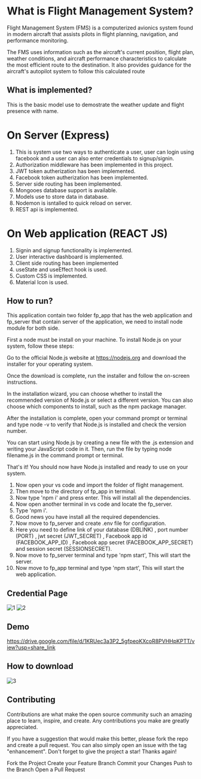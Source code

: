 # What is Flight Management System? 
 Flight Management System (FMS) is a computerized avionics system found in modern aircraft that assists pilots in flight planning, navigation, and performance monitoring.

The FMS uses information such as the aircraft's current position, flight plan, weather conditions, and aircraft performance characteristics to calculate the most efficient route to the destination. It also provides guidance for the aircraft's autopilot system to follow this calculated route

## What is implemented?

This is the basic model use to demostrate the weather update and flight presence with name. 

# On Server (Express)
1) This is system use two ways to authenticate a user, user can login using facebook and a user can also enter credentials to signup/signin.
2) Authorization middleware has been implemented in this project.
3) JWT token autherization has been implemented.
4) Facebook token autherization has been implemented.
5) Server side routing has been implemented.
6) Mongooes database support is available.
7) Models use to store data in database.
8) Nodemon is isntalled to quick reload on server.
9) REST api is implemented.

# On Web application (REACT JS)
1) Signin and signup functionality is implemented.
2) User interactive dashboard is implemented.
3) Client side routing has been implemented
4) useState and useEffect hook is used.
5) Custom CSS is implemented.
6) Material Icon is used.

## How to run?

This application contain two folder fp_app that has the web application and fp_server that contain server of the application, we need to install node module for both side.

First a node must be install on your machine.
To install Node.js on your system, follow these steps:

Go to the official Node.js website at https://nodejs.org and download the installer for your operating system.

Once the download is complete, run the installer and follow the on-screen instructions.

In the installation wizard, you can choose whether to install the recommended version of Node.js or select a different version. You can also choose which components to install, such as the npm package manager.

After the installation is complete, open your command prompt or terminal and type node -v to verify that Node.js is installed and check the version number.

You can start using Node.js by creating a new file with the .js extension and writing your JavaScript code in it. Then, run the file by typing node filename.js in the command prompt or terminal.

That's it! You should now have Node.js installed and ready to use on your system.

1) Now open your vs code and import the folder of flight management.
2) Then move to the directory of fp_app in terminal.
3) Now type 'npm i' and press enter. This will install all the dependencies.
4) Now open another terminal in vs code and locate the fp_server.
5) Type 'npm i'.
6) Good news you have install all the required dependencies.
8) Now move to fp_server and create .env file for configuration.
9) Here you need to define link of your database (DBLINK) , port number (PORT) , jwt secret (JWT_SECRET) , Facebook app id (FACEBOOK_APP_ID) , Facebook app secret (FACEBOOK_APP_SECRET) and session secret (SESSIONSECRET).
10) Now move to fp_server terminal and type 'npm start',  This will start the server.
11) Now move to fp_app terminal and type 'npm start',  This will start the web application.

## Credential Page
![1](https://user-images.githubusercontent.com/65458742/234174215-a36655ee-3ff5-4b45-beea-7a569f635a4b.JPG)
![2](https://user-images.githubusercontent.com/65458742/234174218-3bd56f09-ca8e-4174-b4dd-ba7241b93aea.JPG)

## Demo

https://drive.google.com/file/d/1KRUec3a3P2_5gfpeoKXcoR8PVHHpKPTT/view?usp=share_link

## How to download

![3](https://user-images.githubusercontent.com/65458742/234175920-66058dfd-d372-4474-bd5f-0257e6461716.JPG)


## Contributing
Contributions are what make the open source community such an amazing place to learn, inspire, and create. Any contributions you make are greatly appreciated.

If you have a suggestion that would make this better, please fork the repo and create a pull request. You can also simply open an issue with the tag "enhancement". Don't forget to give the project a star! Thanks again!

Fork the Project
Create your Feature Branch
Commit your Changes
Push to the Branch
Open a Pull Request
